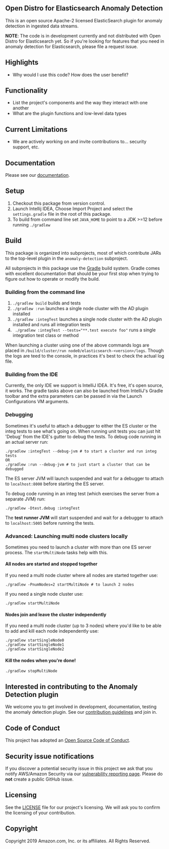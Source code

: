 ## Open Distro for Elasticsearch Anomaly Detection

This is an open source Apache-2 licensed ElasticSearch plugin for anomaly detection in ingested data streams.

**NOTE**: The code is in development currently and not distributed with Open Distro for Elasticsearch yet. So if you're looking for features that you need in anomaly detection for Elasticsearch, please file a request issue.

## Highlights

* Why would I use this code? How does the user benefit?
  
## Functionality
* List the project's components and the way they interact with one another
* What are the plugin functions and low-level data types
  
## Current Limitations
* We are actively working on and invite contributions to... security support, etc.

## Documentation

Please see our [documentation](https://opendistro.github.io/for-elasticsearch-docs/).
  
## Setup

1. Checkout this package from version control. 
1. Launch Intellij IDEA, Choose Import Project and select the `settings.gradle` file in the root of this package. 
1. To build from command line set `JAVA_HOME` to point to a JDK >=12 before running `./gradlew`

## Build

This package is organized into subprojects, most of which contribute JARs to the top-level plugin in the `anomaly-detection` subproject.

All subprojects in this package use the [Gradle](https://docs.gradle.org/current/userguide/userguide.html) build system. Gradle comes with excellent documentation that should be your first stop when trying to figure out how to operate or modify the build.

### Building from the command line

1. `./gradlew build` builds and tests
1. `./gradlew :run` launches a single node cluster with the AD plugin installed
1. `./gradlew :integTest` launches a single node cluster with the AD plugin installed and runs all integration tests
1. ` ./gradlew :integTest --tests="**.test execute foo"` runs a single integration test class or method

When launching a cluster using one of the above commands logs are placed in `/build/cluster/run node0/elasticsearch-<version>/logs`. Though the logs are teed to the console, in practices it's best to check the actual log file.

### Building from the IDE

Currently, the only IDE we support is IntelliJ IDEA.  It's free, it's open source, it works. The gradle tasks above can also be launched from IntelliJ's Gradle toolbar and the extra parameters can be passed in via the Launch Configurations VM arguments. 

### Debugging

Sometimes it's useful to attach a debugger to either the ES cluster or the integ tests to see what's going on. When running unit tests you can just hit 'Debug' from the IDE's gutter to debug the tests.  To debug code running in an actual server run:

```
./gradlew :integTest --debug-jvm # to start a cluster and run integ tests
OR
./gradlew :run --debug-jvm # to just start a cluster that can be debugged
```

The ES server JVM will launch suspended and wait for a debugger to attach to `localhost:8000` before starting the ES server.

To debug code running in an integ test (which exercises the server from a separate JVM) run:

```
./gradlew -Dtest.debug :integTest 
```

The **test runner JVM** will start suspended and wait for a debugger to attach to `localhost:5005` before running the tests.

### Advanced: Launching multi node clusters locally

Sometimes you need to launch a cluster with more than one ES server process. The `startMultiNode` tasks help with this.

#### All nodes are started and stopped together

If you need a multi node cluster where all nodes are started together use: 

```
./gradlew -PnumNodes=2 startMultiNode # to launch 2 nodes

```

If you need a single node cluster use:

```
./gradlew startMultiNode 

```

#### Nodes join and leave the cluster independently

If you need a multi node cluster (up to 3 nodes) where you'd like to be able to add and kill each node independently use:

```
./gradlew startSingleNode0
./gradlew startSingleNode1
./gradlew startSingleNode2
```

#### Kill the nodes when you're done!

```
./gradlew stopMultiNode
```

## Interested in contributing to the Anomaly Detection plugin

We welcome you to get involved in development, documentation, testing the anomaly detection plugin. See our [contribution guidelines](https://opendistro.github.io/for-elasticsearch/blob/development/CONTRIBUTING.md) and join in.

## Code of Conduct

This project has adopted an [Open Source Code of Conduct](https://opendistro.github.io/for-elasticsearch/codeofconduct.html).


## Security issue notifications

If you discover a potential security issue in this project we ask that you notify AWS/Amazon Security via our [vulnerability reporting page](http://aws.amazon.com/security/vulnerability-reporting/). Please do **not** create a public GitHub issue.


## Licensing

See the [LICENSE](./LICENSE.txt) file for our project's licensing. We will ask you to confirm the licensing of your contribution.


## Copyright

Copyright 2019 Amazon.com, Inc. or its affiliates. All Rights Reserved.
